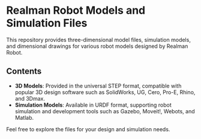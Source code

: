 <!--
 * @Copyright: 睿尔曼智能科技有限公司
 * @Author: Chen Shudong 932541387@qq.com
 * @Date: 2024-08-14 15:46:34
 * @FilePath: \rm_models\readme.md
 * @Description: 
-->
# Realman Robot Models and Simulation Files

This repository provides three-dimensional model files, simulation models, and dimensional drawings for various robot models designed by Realman Robot.

## Contents

- **3D Models**: Provided in the universal STEP format, compatible with popular 3D design software such as SolidWorks, UG, Cero, Pro-E, Rhino, and 3Dmax.
- **Simulation Models**: Available in URDF format, supporting robot simulation and development tools such as Gazebo, Moveit!, Webots, and Matlab.

Feel free to explore the files for your design and simulation needs.

